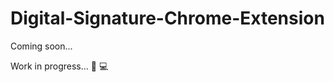 # Digital-Signature-Chrome-Extension

Coming soon...

Work in progress... :construction_worker: :computer:
